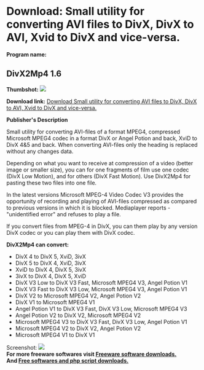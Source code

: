 # Download: Small utility for converting AVI files to DivX, DivX to AVI, Xvid to DivX and vice-versa.

**Program name:**

## DivX2Mp4 1.6

  
**Thumbshot:** ![](http://www.freewarefiles.com/screenshot/divx2mp4_md.gif)   
  
**Download link:** [Download Small utility for converting AVI files to DivX, DivX to AVI, Xvid to DivX and vice-versa.](http://freesoftwares.boysofts.com/DivXMp_program_18947.html)  
  


**Publisher's Description**  
  


Small utility for converting AVI-files of a format MPEG4, compressed Microsoft MPEG4 codec in a format DivX or Angel Potion and back, XviD to DivX 4&5 and back. When converting AVI-files only the heading is replaced without any changes data. 

Depending on what you want to receive at compression of a video (better image or smaller size), you can for one fragments of film use one codec (DivX Low Motion), and for others (DivX Fast Motion). Use DivX2Mp4 for pasting these two files into one file.

In the latest versions Microsoft MPEG-4 Video Codec V3 provides the opportunity of recording and playing of AVI-files compressed as compared to previous versions in which it is blocked. Mediaplayer reports - "unidentified error" and refuses to play a file.

If you convert files from MPEG-4 in DivX, you can them play by any version DivX codec or you can play them with DivX codec.

**DivX2Mp4 can convert:**

  * DivX 4 to DivX 5, XviD, 3ivX 
  * DivX 5 to DivX 4, XviD, 3ivX 
  * XviD to DivX 4, DivX 5, 3ivX 
  * 3ivX to DivX 4, DivX 5, XviD 
  * DivX V3 Low to DivX V3 Fast, Microsoft MPEG4 V3, Angel Potion V1 
  * DivX V3 Fast to DivX V3 Low, Microsoft MPEG4 V3, Angel Potion V1 
  * DivX V2 to Microsoft MPEG4 V2, Angel Potion V2 
  * DivX V1 to Microsoft MPEG4 V1 
  * Angel Potion V1 to DivX V3 Fast, DivX V3 Low, Microsoft MPEG4 V3 
  * Angel Potion V2 to DivX V2, Microsoft MPEG4 V2 
  * Microsoft MPEG4 V3 to DivX V3 Fast, DivX V3 Low, Angel Potion V1 
  * Microsoft MPEG4 V2 to DivX V2, Angel Potion V2 
  * Microsoft MPEG4 V1 to DivX V1 

  
  
Screenshot: ![](http://www.freewarefiles.com/screenshot/divx2mp4.gif)   
**For more freeware softwares visit [Freeware software downloads.](http://freesoftwares.boysofts.com/)**   
**And [Free softwares and php script downloads.](http://www.boysofts.com/)**
